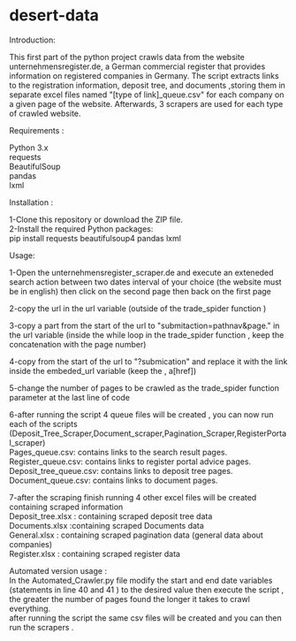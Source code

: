 # desert-data

Introduction:

This first part of the python project crawls data from the website unternehmensregister.de, a German commercial register that provides information on registered companies in Germany.
The script extracts links to the registration information, deposit tree, and documents ,storing them in separate excel files named "[type of link]_queue.csv" 
for each company on a given page of the website.
Afterwards, 3 scrapers are used for each type of crawled website.

Requirements :

Python 3.x  
requests  
BeautifulSoup  
pandas  
lxml  


Installation :

1-Clone this repository or download the ZIP file.  
2-Install the required Python packages:  
  pip install requests beautifulsoup4 pandas lxml  
  
  
Usage:

1-Open the unternehmensregister_scraper.de and execute an exteneded search action between two dates interval of your choice (the website must be in english) 
then click on the second page then back on the first page  

2-copy the url  in the url variable (outside of the trade_spider function )   

3-copy a part from the start of the url to "submitaction=pathnav&page." in the url variable (inside the while loop in the trade_spider function , keep the concatenation with the page number)  

4-copy from the start of the url to "?submication" and replace it with the link inside the embeded_url variable (keep the , a[href])  

5-change the number of pages to be crawled as the trade_spider function parameter at the last line of code   

6-after running the script 4 queue files will be created , you can now run each of the scripts   (Deposit_Tree_Scraper,Document_scraper,Pagination_Scraper,RegisterPortal_scraper)    
		Pages_queue.csv: contains links to the search result pages.  
		Register_queue.csv: contains links to register portal advice pages.  
		Deposit_tree_queue.csv: contains links to deposit tree pages.  
		Document_queue.csv: contains links to document pages.  
	
7-after the scraping finish running 4 other excel files will be created containing scraped information  
	Deposit_tree.xlsx : containing scraped deposit tree data  
	Documents.xlsx :containing scraped Documents data  
	General.xlsx : containing scraped pagination data (general data about companies)  
	Register.xlsx : containing scraped register data  
	
	
Automated version usage :  
In the Automated_Crawler.py file modify the start and end date variables (statements in line 40 and 41 ) to the desired value then execute the script , the greater the number of pages found the longer it takes to crawl everything.  
after running the script the same csv files will be created and you can then run the scrapers .  

